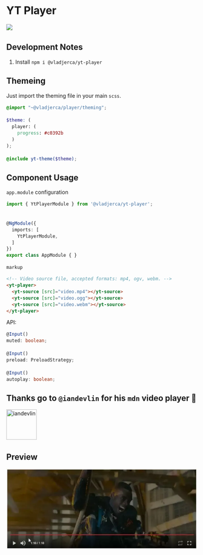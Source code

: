 YT Player
=======
<a href="https://badge.fury.io/js/%40vladjerca%2Fyt-player">
  <img class="retina-badge" src="https://badge.fury.io/js/%40vladjerca%2Fyt-player.svg">
</a>

## Development Notes

1. Install `npm i @vladjerca/yt-player`


## Themeing

Just import the theming file in your main `scss`.

```scss
@import "~@vladjerca/player/theming";

$theme: (
  player: (
    progress: #c0392b
  )
);

@include yt-theme($theme);

```

## Component Usage

`app.module` configuration

```ts
import { YtPlayerModule } from '@vladjerca/yt-player';


@NgModule({
  imports: [
    YtPlayerModule,
  ]
})
export class AppModule { }

```

`markup`

``` html
<!-- Video source file, accepted formats: mp4, ogv, webm. -->
<yt-player>
  <yt-source [src]="video.mp4"></yt-source>
  <yt-source [src]="video.ogg"></yt-source>
  <yt-source [src]="video.webm"></yt-source>
</yt-player>
```

API:

```ts
@Input()
muted: boolean;

@Input()
preload: PreloadStrategy;

@Input()
autoplay: boolean;
```

## Thanks go to `@iandevlin` for his `mdn` video player 🎊

<a href="https://github.com/iandevlin">
  <img src="https://avatars0.githubusercontent.com/u/554326?s=400&v=4" title="iandevlin" width="80" height="80">
</a>


## Preview

![](yt-player.webp)
